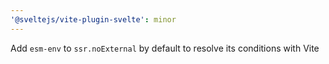 ```yaml
---
'@sveltejs/vite-plugin-svelte': minor
---
```


Add `esm-env` to `ssr.noExternal` by default to resolve its conditions with Vite
